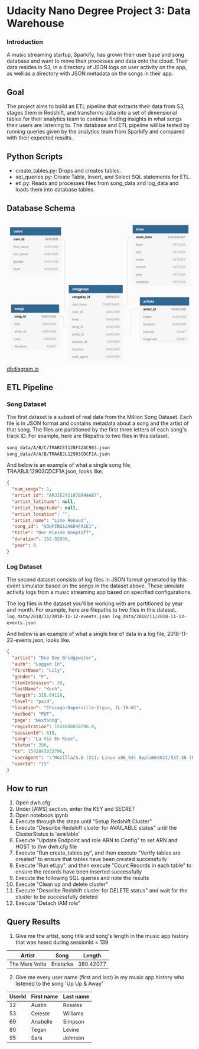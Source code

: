 # Udacity Nano Degree Project 3: Data Warehouse

### Introduction
A music streaming startup, Sparkify, has grown their user base and song database and want to move their processes and data onto the cloud. Their data resides in S3, in a directory of JSON logs on user activity on the app, as well as a directory with JSON metadata on the songs in their app.

## Goal
The project aims to build an ETL pipeline that extracts their data from S3, stages them in Redshift, and transforms data into a set of dimensional tables for their analytics team to continue finding insights in what songs their users are listening to. The database and ETL pipeline will be tested by running queries given by the analytics team from Sparkify and compared with their expected results.

## Python Scripts
- create_tables.py: Drops and creates tables.
- sql_queries.py: Create Table, Insert, and Select SQL statements for ETL.
- etl.py: Reads and processes files from song_data and log_data and loads them into database tables.

## Database Schema
![](images/schema.JPG)
[dbdiagram.io](https://dbdiagram.io/d/5e0100dbedf08a25543f5ca7)

## ETL Pipeline

### Song Dataset
The first dataset is a subset of real data from the Million Song Dataset. Each file is in JSON format and contains metadata about a song and the artist of that song. The files are partitioned by the first three letters of each song's track ID. For example, here are filepaths to two files in this dataset.

`
song_data/A/B/C/TRABCEI128F424C983.json
song_data/A/A/B/TRAABJL12903CDCF1A.json
`

And below is an example of what a single song file, TRAABJL12903CDCF1A.json, looks like.
```json
{
  "num_songs": 1,
  "artist_id": "ARJIE2Y1187B994AB7",
  "artist_latitude": null,
  "artist_longitude": null,
  "artist_location": "",
  "artist_name": "Line Renaud",
  "song_id": "SOUPIRU12A6D4FA1E1",
  "title": "Der Kleine Dompfaff",
  "duration": 152.92036,
  "year": 0
}
```

### Log Dataset
The second dataset consists of log files in JSON format generated by this event simulator based on the songs in the dataset above. These simulate activity logs from a music streaming app based on specified configurations.

The log files in the dataset you'll be working with are partitioned by year and month. For example, here are filepaths to two files in this dataset.
`
log_data/2018/11/2018-11-12-events.json
log_data/2018/11/2018-11-13-events.json
`

And below is an example of what a single line of data in a log file, 2018-11-22-events.json, looks like.
```json
{
  "artist": "Dee Dee Bridgewater",
  "auth": "Logged In",
  "firstName": "Lily",
  "gender": "F",
  "itemInSession": 38,
  "lastName": "Koch",
  "length": 318.64118,
  "level": "paid",
  "location": "Chicago-Naperville-Elgin, IL-IN-WI",
  "method": "PUT",
  "page": "NextSong",
  "registration": 1541048010796.0,
  "sessionId": 818,
  "song": "La Vie En Rose",
  "status": 200,
  "ts": 1542845032796,
  "userAgent": "\"Mozilla/5.0 (X11; Linux x86_64) AppleWebKit/537.36 (KHTML, like Gecko) Ubuntu Chromium/36.0.1985.125 Chrome/36.0.1985.125 Safari/537.36\"",
  "userId": "15"
}
```

## How to run

1. Open dwh.cfg
2. Under [AWS] section, enter the KEY and SECRET 
3. Open notebook.ipynb
4. Execute through the steps until "Setup Redshift Cluster"
5. Execute "Describe Redshift cluster for AVAILABLE status" until the ClusterStatus is 'available'
6. Execute "Update Endpoint and role ARN to Config" to set ARN and HOST to thw dwh.cfg file
7. Execute "Run create_tables.py", and then execute "Verify tables are created" to ensure that tables have been created successfully
8. Execute "Run etl.py", and then execute "Count Records in each table" to ensure the records have been inserted successfully
9. Execute the following SQL queries and note the results
10. Execute "Clean up and delete cluster"
11. Execute "Describe Redshift cluster for DELETE status" and wait for the cluster to be successfully deleted
12. Execute "Detach IAM role"


## Query Results
1. Give me the artist, song title and song's length in the music app history that was heard during sessionId = 139

| Artist | Song | Length |
| --- | --- | --- |
| The Mars Volta | Eriatarka | 380.42077 |

2. Give me every user name (first and last) in my music app history who listened to the song 'Up Up & Away'

| UserId | First name | Last name |
| --- | --- | --- |
| 12 | Austin | Rosales |
| 53 | Celeste | Williams |
| 69 | Anabelle | Simpson |
| 80 | Tegan | Levine |
| 95 | Sara | Johnson |